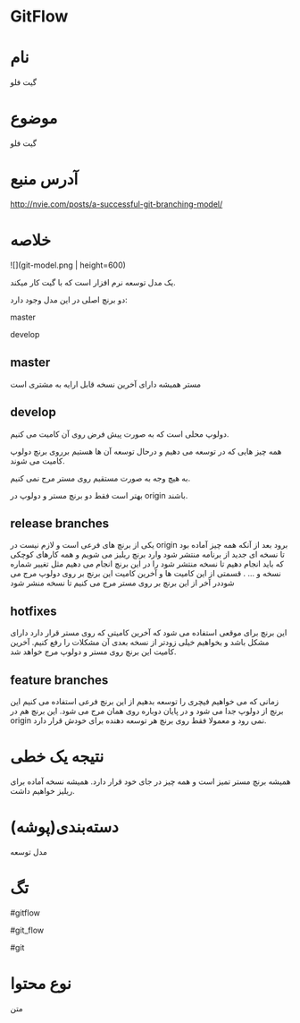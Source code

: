 GitFlow
===


نام
===

گیت فلو


موضوع
===

گیت فلو


آدرس منبع
===

http://nvie.com/posts/a-successful-git-branching-model/



خلاصه
===


![](git-model.png | height=600)

یک مدل توسعه نرم افزار است که با گیت کار میکند.


دو برنچ اصلی در این مدل وجود دارد:


master

develop




master
---

مستر همیشه دارای آخرین نسخه قابل ارایه به مشتری است 



develop 
---

دولوپ محلی است که به صورت پیش فرض روی آن کامیت می کنیم.




همه چیز هایی که در توسعه می دهیم و درحال توسعه آن ها هستیم برروی برنچ دولوپ کامیت می شوند.

به هیچ وجه به صورت مستقیم روی مستر مرج نمی کنیم.

بهتر است فقط دو برنچ مستر و دولوپ در origin باشند.



release branches
---

یکی از برنچ های فرعی است و لازم نیست در origin برود 
بعد از آنکه همه چیز آماده بود تا نسخه ای جدید از برنامه منتشر شود وارد برنچ ریلیز می شویم و همه کارهای کوچکی که باید انجام دهیم تا نسخه منتشر شود را در این برنچ انجام می دهیم مثل تغییر شماره نسخه و ... .
قسمتی از این کامیت ها و آخرین کامیت این برنچ بر روی دولوپ مرج می شوددر آخر از این برنچ بر روی مستر مرج می کنیم تا نسخه منشر شود



hotfixes 
---

این برنچ برای موقعی استفاده می شود که آخرین کامیتی که روی مستر قرار دارد دارای مشکل باشد و بخواهیم خیلی زودتر از نسخه بعدی آن مشکلات را رفع کنیم.
آخرین کامیت این برنچ روی مستر و دولوپ مرج خواهد شد.



feature branches
---

زمانی که می خواهیم فیچری را توسعه بدهیم از این برنچ فرعی استفاده می کنیم 
این برنچ از دولوپ جدا می شود و در پایان دوباره روی همان مرج می شود.
این برنچ هم در origin نمی رود و معمولا فقط روی برنچ هر توسعه دهنده برای خودش قرار دارد.



نتیجه یک خطی
===

 همیشه برنچ مستر تمیز است و همه چیز در جای خود قرار دارد.
 همیشه نسخه آماده برای ریلیز خواهیم داشت.
 
 
 
دسته‌بندی(پوشه)
===

مدل توسعه



تگ
===

#gitflow 

#git_flow

#git



نوع محتوا
===

متن
